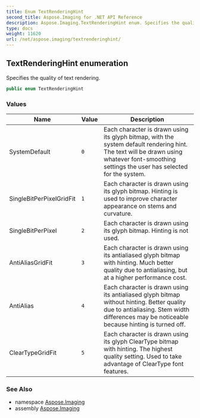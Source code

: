 ```yaml
---
title: Enum TextRenderingHint
second_title: Aspose.Imaging for .NET API Reference
description: Aspose.Imaging.TextRenderingHint enum. Specifies the quality of text rendering
type: docs
weight: 11620
url: /net/aspose.imaging/textrenderinghint/
---
```

## TextRenderingHint enumeration

Specifies the quality of text rendering.

```csharp
public enum TextRenderingHint
```

### Values

| Name | Value | Description |
| --- | --- | --- |
| SystemDefault | `0` | Each character is drawn using its glyph bitmap, with the system default rendering hint. The text will be drawn using whatever font-smoothing settings the user has selected for the system. |
| SingleBitPerPixelGridFit | `1` | Each character is drawn using its glyph bitmap. Hinting is used to improve character appearance on stems and curvature. |
| SingleBitPerPixel | `2` | Each character is drawn using its glyph bitmap. Hinting is not used. |
| AntiAliasGridFit | `3` | Each character is drawn using its antialiased glyph bitmap with hinting. Much better quality due to antialiasing, but at a higher performance cost. |
| AntiAlias | `4` | Each character is drawn using its antialiased glyph bitmap without hinting. Better quality due to antialiasing. Stem width differences may be noticeable because hinting is turned off. |
| ClearTypeGridFit | `5` | Each character is drawn using its glyph ClearType bitmap with hinting. The highest quality setting. Used to take advantage of ClearType font features. |

### See Also

* namespace [Aspose.Imaging](../../aspose.imaging/)
* assembly [Aspose.Imaging](../../)


